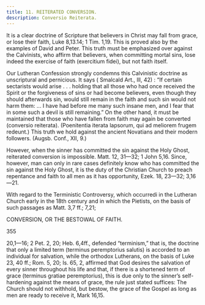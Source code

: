 ```yaml
---
title: 11. REITERATED CONVERSION.
description: Conversio Reiterata.
---
```


It is a clear doctrine of Scripture that believers in Christ may fall from grace, or lose their faith, Luke 8,13.14; 1 Tim. 1,19. This is proved also by the examples of David and Peter. This truth must be emphasized over against the Calvinists, who affirm that believers, when committing mortal sins, lose indeed the exercise of faith (exercitium fidei), but not faith itself. 

Our Lutheran Confession strongly condemns this Calvinistic doctrine as unscriptural and pernicious. It says ( Smalcald Art., Ill, 42) : “If certain sectarists would arise . . . holding that all those who had once received the Spirit or the forgiveness of sins or had become believers, even though they should afterwards sin, would still remain in the faith and such sin would not harm them: ... I have had before me many such insane men, and I fear that in some such a devil is still remaining.” On the other hand, it must be maintained that those who have fallen from faith may again be converted (conversio reiterata). (Poenitentia iterata lapsorum, qui ad meliorem frugem redeunt.) This truth we hold against the ancient Novatians and their modern followers. (Augsb. Conf., XII, 9.) 

However, when the sinner has committed the sin against the Holy Ghost, reiterated conversion is impossible. Matt. 12, 31—32; 1 John 5,16. Since, however, man can only in rare cases definitely know who has committed the sin against the Holy Ghost, it is the duty of the Christian Church to preach repentance and faith to all men as it has opportunity, Ezek. 18, 23—32; 3,16—21. 

With regard to the Terministic Controversy, which occurredi in the Lutheran Church early in the 18th century and in which the Pietists, on the basis of such passages as Matt. 3,7 ff.; 7,21; 



CONVERSION, OR THE BESTOWAL OF FAITH. 


355 


20,1—16; 2 Pet. 2, 20; Heb. 6,4ff., defended “terminism,” that is, the doctrine that only a limited term (terminus peremptorius salutis) is accorded to an individual for salvation, while the orthodox Lutherans, on the basis of Luke 23, 40 ff.; Rom. 5, 20; Is. 65, 2, affirmed that God desires the salvation of every sinner throughout his life and that, if there is a shortened term of grace (terminus gratiae peremptorius), this is due only to the sinner’s self-hardening against the means of grace, the rule just stated suffices: The Church should not withhold, but bestow, the grace of the Gospel as long as men are ready to receive it, Mark 16,15. 
